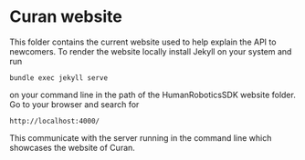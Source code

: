 # Curan website

This folder contains the current website used to help explain the API to newcomers. To render the website locally install Jekyll on your system and run 

```
bundle exec jekyll serve
```

on your command line in the path of the HumanRoboticsSDK website folder. Go to your browser and search for 

```
http://localhost:4000/
```

This communicate with the server running in the command line which showcases the website of Curan. 